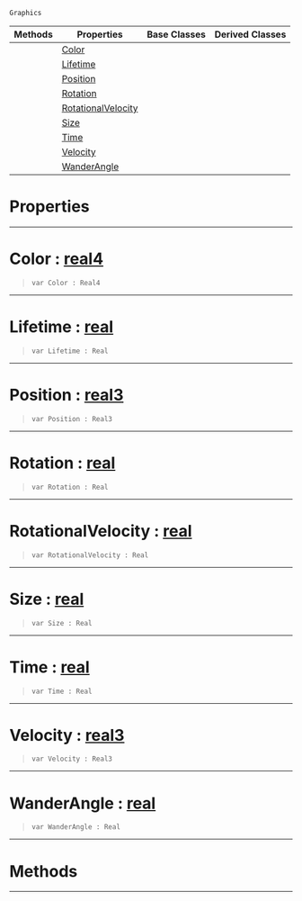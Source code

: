  `Graphics`

|Methods|Properties|Base Classes|Derived Classes|
|---|---|---|---|
| |[ Color](particle.md#color-zilch-engine-docume)| | |
| |[ Lifetime](particle.md#lifetime-zilch-engine-doc)| | |
| |[ Position](particle.md#position-zilch-engine-doc)| | |
| |[ Rotation](particle.md#rotation-zilch-engine-doc)| | |
| |[ RotationalVelocity](particle.md#rotationalvelocity-zero)| | |
| |[ Size](particle.md#size-zilch-engine-documen)| | |
| |[ Time](particle.md#time-zilch-engine-documen)| | |
| |[ Velocity](particle.md#velocity-zilch-engine-doc)| | |
| |[ WanderAngle](particle.md#wanderangle-zilch-engine)| | |


 #  Properties


---  
 #  Color : [real4](../nada_base_types/real4.md)

> 
> ``` lang=cpp, name=Nada
> var Color : Real4


---  
 #  Lifetime : [real](../nada_base_types/real.md)

> 
> ``` lang=cpp, name=Nada
> var Lifetime : Real


---  
 #  Position : [real3](../nada_base_types/real3.md)

> 
> ``` lang=cpp, name=Nada
> var Position : Real3


---  
 #  Rotation : [real](../nada_base_types/real.md)

> 
> ``` lang=cpp, name=Nada
> var Rotation : Real


---  
 #  RotationalVelocity : [real](../nada_base_types/real.md)

> 
> ``` lang=cpp, name=Nada
> var RotationalVelocity : Real


---  
 #  Size : [real](../nada_base_types/real.md)

> 
> ``` lang=cpp, name=Nada
> var Size : Real


---  
 #  Time : [real](../nada_base_types/real.md)

> 
> ``` lang=cpp, name=Nada
> var Time : Real


---  
 #  Velocity : [real3](../nada_base_types/real3.md)

> 
> ``` lang=cpp, name=Nada
> var Velocity : Real3


---  
 #  WanderAngle : [real](../nada_base_types/real.md)

> 
> ``` lang=cpp, name=Nada
> var WanderAngle : Real


---  
 #  Methods


---  
 

 
